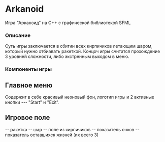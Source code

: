 # Arkanoid
Игра "Арканоид" на С++ с графической библиотекой SFML
### Описание
Суть игры заключается в сбитии всех кирпичиков летающим шаром, который нужно отбиавать ракеткой. Концоч игры считатся прохождение 3 уровней сложности, либо экстренным выходом в меню.

### Компоненты игры

## Главное меню
Содержит в себе красивый неоновый фон, логотип игры и 2 активные кнопки --- "Start" и "Exit".

## Игровое поле
-- ракетка
-- шар
-- поле из кирпичиков
-- показатель очков
-- показатель оставшихся жизней (их всего 3)

